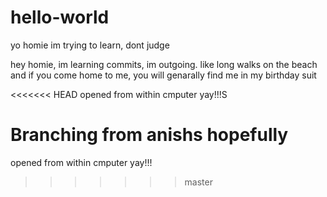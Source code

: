 # hello-world
yo homie im trying to learn, dont judge

hey homie, im learning commits, im outgoing. like long walks on the beach and if you come home to me, you will genarally find me in my birthday suit


<<<<<<< HEAD
opened from within cmputer yay!!!S


Branching from anishs hopefully
=======
opened from within cmputer yay!!!
>>>>>>> master
